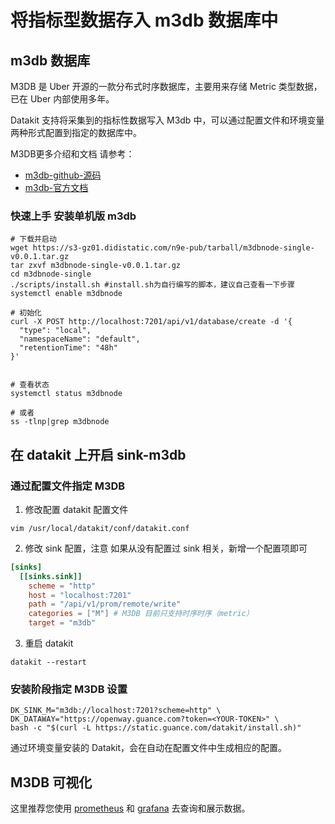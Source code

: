 # 将指标型数据存入 m3db 数据库中

## m3db 数据库

M3DB 是 Uber 开源的一款分布式时序数据库，主要用来存储 Metric 类型数据，已在 Uber 内部使用多年。

Datakit 支持将采集到的指标性数据写入 M3db 中，可以通过配置文件和环境变量两种形式配置到指定的数据库中。

M3DB更多介绍和文档 请参考：

- [m3db-github-源码](https://github.com/m3db/m3)
- [m3db-官方文档](https://m3db.io/docs)

### 快速上手 安装单机版 m3db

``` shell 
# 下载并启动
wget https://s3-gz01.didistatic.com/n9e-pub/tarball/m3dbnode-single-v0.0.1.tar.gz
tar zxvf m3dbnode-single-v0.0.1.tar.gz
cd m3dbnode-single 
./scripts/install.sh #install.sh为自行编写的脚本，建议自己查看一下步骤
systemctl enable m3dbnode

# 初始化
curl -X POST http://localhost:7201/api/v1/database/create -d '{
  "type": "local",
  "namespaceName": "default",
  "retentionTime": "48h"
}'


# 查看状态
systemctl status m3dbnode

# 或者
ss -tlnp|grep m3dbnode
```

## 在 datakit 上开启 sink-m3db

### 通过配置文件指定 M3DB

1. 修改配置 datakit 配置文件

``` shell 
vim /usr/local/datakit/conf/datakit.conf
```

2. 修改 sink 配置，注意 如果从没有配置过 sink 相关，新增一个配置项即可

``` toml
[sinks]
  [[sinks.sink]]
    scheme = "http"
    host = "localhost:7201"
    path = "/api/v1/prom/remote/write"
    categories = ["M"] # M3DB 目前只支持时序时序（metric）
    target = "m3db"
```

3. 重启 datakit

``` shell
datakit --restart
```

### 安装阶段指定 M3DB 设置

```shell
DK_SINK_M="m3db://localhost:7201?scheme=http" \
DK_DATAWAY="https://openway.guance.com?token=<YOUR-TOKEN>" \
bash -c "$(curl -L https://static.guance.com/datakit/install.sh)"
```

通过环境变量安装的 Datakit，会在自动在配置文件中生成相应的配置。

## M3DB 可视化

这里推荐您使用 [prometheus](https://prometheus.io/download/) 和 [grafana](https://grafana.com/) 去查询和展示数据。
